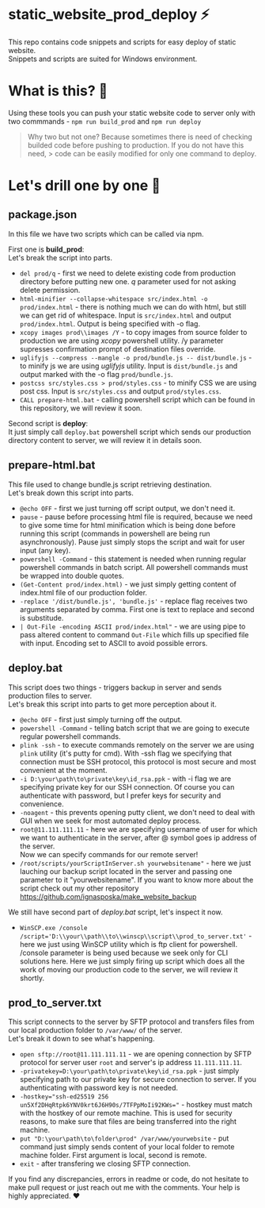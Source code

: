 # static_website_prod_deploy :zap:
This repo contains code snippets and scripts for easy deploy of static website.  
Snippets and scripts are suited for Windows environment.

# What is this? :icecream:

Using these tools you can push your static website code to server only with two commmands - 
`npm run build_prod`
and 
`npm run deploy`

> Why two but not one? Because sometimes there is need of checking builded code before pushing to production. If you do not have this need, > code can be easily modified for only one command to deploy.

# Let's drill one by one :flashlight:

## package.json
In this file we have two scripts which can be called via npm.  
  
First one is **build_prod**:  
Let's break the script into parts.  
* `del prod/q` - first we need to delete existing code from production directory before putting new one. *q* parameter used for not asking delete permission.  
* `html-minifier --collapse-whitespace src/index.html -o prod/index.html` - there is nothing much we can do with html, but still we can get rid of whitespace. Input is `src/index.html` and output `prod/index.html`. Output is being specified with -o flag.  
* `xcopy images prod\\images /Y` - to copy images from source folder to production we are using *xcopy* powershell utility. /y parameter supresses  confirmation prompt of destination files override.  
* `uglifyjs --compress --mangle -o prod/bundle.js -- dist/bundle.js` - to minify js we are using *uglifyjs* utility. Input is `dist/bundle.js` and output marked with the -o flag `prod/bundle.js`.
* `postcss src/styles.css > prod/styles.css` - to minify CSS we are using post css. Input is `src/styles.css` and output `prod/styles.css`.  
* `CALL prepare-html.bat` - calling powershell script which can be found in this repository, we will review it soon.  
  
Second script is **deploy**:  
It just simply call `deploy.bat` powershell script which sends our production directory content to server, we will review it in details soon.  

## prepare-html.bat  
This file used to change bundle.js script retrieving destination.  
Let's break down this script into parts.  
* `@echo OFF` - first we just turning off script output, we don't need it.  
* `pause` - pause before processing html file is required, because we need to give some time for html minification which is being done before running this script (commands in powershell are being run asynchronously). Pause just simply stops the script and wait for user input (any key).  
* `powershell -Command` - this statement is needed when running regular powershell commands in batch script. All powershell commands must be wrapped into double quotes.  
* `(Get-Content prod/index.html)` - we just simply getting content of index.html file of our production folder.  
* `-replace '/dist/bundle.js', 'bundle.js'` - replace flag receives two arguments separated by comma. First one is text to replace and second is substitude.  
* `| Out-File -encoding ASCII prod/index.html"` - we are using pipe to pass altered content to command `Out-File` which fills up specified file with input. Encoding set to ASCII to avoid possible errors.  
  
## deploy.bat
This script does two things - triggers backup in server and sends production files to server.  
Let's break this script into parts to get more perception about it.  
  
* `@echo OFF` - first just simply turning off the output.  
* `powershell -Command` - telling batch script that we are going to execute regular powershell commands.  
* `plink -ssh` - to execute commands remotely on the server we are using `plink` utility (it's putty for cmd). With -ssh flag we specifying that connection must be SSH protocol, this protocol is most secure and most convenient at the moment.  
* `-i D:\your\path\to\private\key\id_rsa.ppk` - with -i flag we are specifying private key for our SSH connection. Of course you can authenticate with password, but I prefer keys for security and convenience.  
* `-noagent` - this prevents opening putty client, we don't need to deal with GUI when we seek for most automated deploy process.  
* `root@11.111.111.11` - here we are specifying username of user for which we want to authenticate in the server, after @ symbol goes ip address of the server.  
Now we can specify commands for our remote server!  
* `/root/scripts/yourScriptInServer.sh yourwebsitename"` - here we just lauching our backup script located in the server and passing one parameter to it "yourwebsitename". If you want to know more about the script check out my other repository https://github.com/ignasposka/make_website_backup  
  
We still have second part of *deploy.bat* script, let's inspect it now.  
  
* `WinSCP.exe /console /script='D:\\your\\path\\to\\winscp\\script\\prod_to_server.txt'` - here we just using WinSCP utility which is ftp client for powershell. /console parameter is being used because we seek only for CLI solutions here. Here we just simply firing up script which does all the work of moving our production code to the server, we will review it shortly.  
  
## prod_to_server.txt  
This script connects to the server by SFTP protocol and transfers files from our local production folder to `/var/www/` of the server.  
Let's break it down to see what's happening.  
  
* `open sftp://root@11.111.111.11` - we are opening connection by SFTP protocol for server user `root` and server's ip address `11.111.111.11`.  
* `-privatekey=D:\your\path\to\private\key\id_rsa.ppk` - just simply specifying path to our private key for secure connection to server. If you authenticating with password key is not needed.  
* `-hostkey="ssh-ed25519 256 un5Xf2DHqRtpk6YNV0krt6J6H90s/7TFPpMoIi92KWs="` - hostkey must match with the hostkey of our remote machine. This is used for security reasons, to make sure that files are being transferred into the right machine. 
* `put "D:\your\path\to\folder\prod" /var/www/yourwebsite` - put command just simply sends content of your local folder to remote machine folder. First argument is local, second is remote.  
* `exit` - after transfering we closing SFTP connection.  

If you find any discrepancies, errors in readme or code, do not hesitate to make pull request or just reach out me with the comments.   Your help is highly appreciated. :heart:
